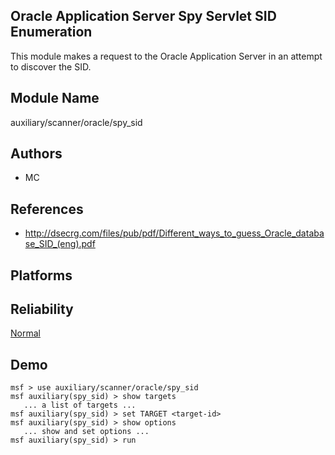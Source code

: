 ## Oracle Application Server Spy Servlet SID Enumeration

This module makes a request to the Oracle Application Server 
in an attempt to discover the SID.


## Module Name
auxiliary/scanner/oracle/spy_sid

## Authors
* MC


## References
* http://dsecrg.com/files/pub/pdf/Different_ways_to_guess_Oracle_database_SID_(eng).pdf




## Platforms


## Reliability
[Normal](https://github.com/rapid7/metasploit-framework/wiki/Exploit-Ranking)

## Demo

```
msf > use auxiliary/scanner/oracle/spy_sid
msf auxiliary(spy_sid) > show targets
   ... a list of targets ...
msf auxiliary(spy_sid) > set TARGET <target-id>
msf auxiliary(spy_sid) > show options
   ... show and set options ...
msf auxiliary(spy_sid) > run
```
    
    